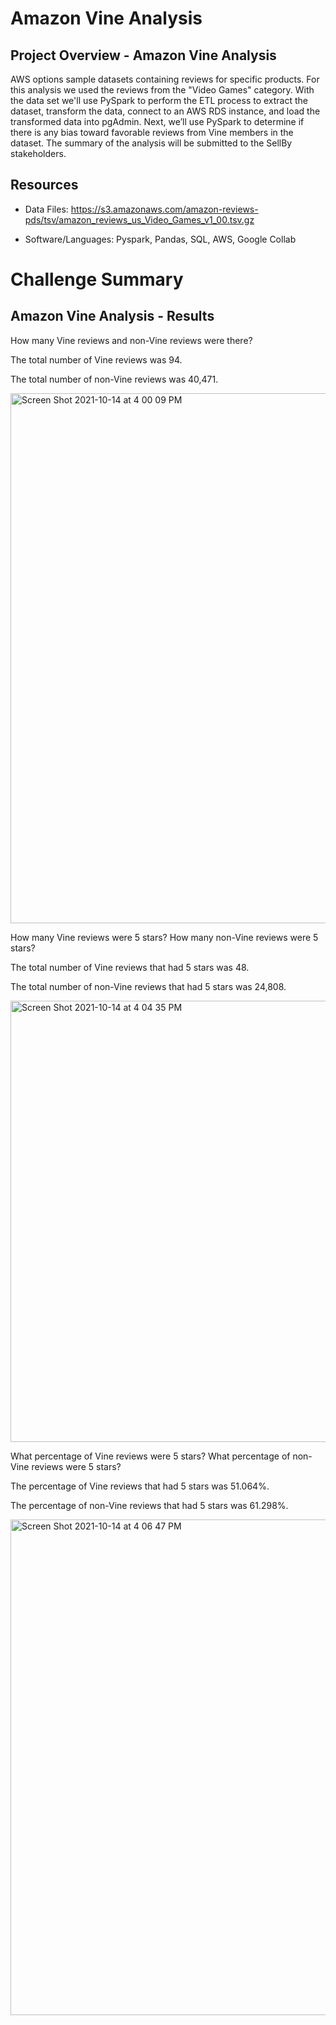 # Amazon Vine Analysis

## Project Overview - Amazon Vine Analysis

AWS options sample datasets containing reviews for specific products.  For this analysis we used the reviews from the "Video Games" category.  With the data set we'll use PySpark to perform the ETL process to extract the dataset, transform the data, connect to an AWS RDS instance, and load the transformed data into pgAdmin. Next, we’ll use PySpark to determine if there is any bias toward favorable reviews from Vine members in the dataset. The  summary of the analysis will be submitted to the SellBy stakeholders.

## Resources
-  Data Files: https://s3.amazonaws.com/amazon-reviews-pds/tsv/amazon_reviews_us_Video_Games_v1_00.tsv.gz

-  Software/Languages: Pyspark, Pandas, SQL, AWS, Google Collab


# Challenge Summary


## Amazon Vine Analysis - Results

How many Vine reviews and non-Vine reviews were there?

The total number of Vine reviews was 94.

The total number of non-Vine reviews was 40,471.

<img width="848" alt="Screen Shot 2021-10-14 at 4 00 09 PM" src="https://user-images.githubusercontent.com/691355/137406772-a63db244-163e-41c3-a281-5a96e872fa8f.png">

How many Vine reviews were 5 stars? How many non-Vine reviews were 5 stars?

The total number of Vine reviews that had 5 stars was 48.

The total number of non-Vine reviews that had 5 stars was 24,808.

<img width="706" alt="Screen Shot 2021-10-14 at 4 04 35 PM" src="https://user-images.githubusercontent.com/691355/137407076-ea74b947-c572-40e3-b780-594b1ca682a2.png">

What percentage of Vine reviews were 5 stars? What percentage of non-Vine reviews were 5 stars?

The percentage of Vine reviews that had 5 stars was 51.064%.

The percentage of non-Vine reviews that had 5 stars was 61.298%.


<img width="793" alt="Screen Shot 2021-10-14 at 4 06 47 PM" src="https://user-images.githubusercontent.com/691355/137407216-950cbb43-ab8d-4848-99e9-ecbe330959ab.png">

